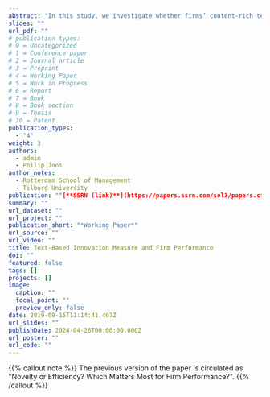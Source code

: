 ```yaml
---
abstract: "In this study, we investigate whether firms’ content-rich textual filings can help us understand their level of intangible capital and innovation that is generally not recognized in financial statements. Using novel terms introduced in firms’ 10-K business descriptions, we develop a text-based innovation measure that is also applicable to firms in non-R&D industries. The measure captures not only product and service innovations but also innovations in business models or organizational methods, typically not captured by conventional innovation proxies. We find that these novelties help explain future sales growth, operating profitability, and capital market performance beyond accounting numbers. We show that our measure correlates with R&D investments and SGA expenses related to intangible capital. Our study extends the earlier work showing the usefulness of textual disclosures in terms of assessing a firm's degree of innovation and contributes to the long-standing debate regarding the recognition of intangibles in financial statements."
slides: ""
url_pdf: ""
# publication types:
# 0 = Uncategorized
# 1 = Conference paper
# 2 = Journal article
# 3 = Preprint 
# 4 = Working Paper
# 5 = Work in Progress
# 6 = Report
# 7 = Book
# 8 = Book section
# 9 = Thesis
# 10 = Patent
publication_types:
  - "4"
weight: 3
authors:
  - admin
  - Philip Joos
author_notes:
  - Rotterdam School of Management
  - Tilburg University
publication: ""[**SSRN (link)**](https://papers.ssrn.com/sol3/papers.cfm?abstract_id=4797745)""
summary: ""
url_dataset: ""
url_project: ""
publication_short: "*Working Paper*"
url_source: ""
url_video: ""
title: Text-Based Innovation Measure and Firm Performance
doi: ""
featured: false
tags: []
projects: []
image:
  caption: ""
  focal_point: ""
  preview_only: false
date: 2019-09-15T11:14:41.407Z
url_slides: ""
publishDate: 2024-04-26T00:00:00.000Z
url_poster: ""
url_code: ""
---
```

{{% callout note %}}
The previous version of the paper is circulated as "Novelty or Efficiency? Which Matters Most for Firm Performance?". 
{{% /callout %}}
